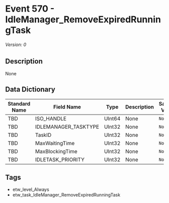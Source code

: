 # Event 570 - IdleManager_RemoveExpiredRunningTask
###### Version: 0

## Description
None

## Data Dictionary
|Standard Name|Field Name|Type|Description|Sample Value|
|---|---|---|---|---|
|TBD|ISO_HANDLE|UInt64|None|`None`|
|TBD|IDLEMANAGER_TASKTYPE|UInt32|None|`None`|
|TBD|TaskID|UInt32|None|`None`|
|TBD|MaxWaitingTime|UInt32|None|`None`|
|TBD|MaxBlockingTime|UInt32|None|`None`|
|TBD|IDLETASK_PRIORITY|UInt32|None|`None`|

## Tags
* etw_level_Always
* etw_task_IdleManager_RemoveExpiredRunningTask